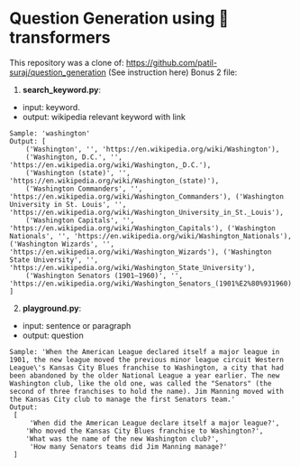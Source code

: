 # Question Generation using 🤗transformers
This repository was a clone of: https://github.com/patil-suraj/question_generation (See instruction here)
Bonus 2 file:
1. **search_keyword.py**:
- input: keyword.
- output: wikipedia relevant keyword with link
```
Sample: 'washington'
Output: [
	('Washington', '', 'https://en.wikipedia.org/wiki/Washington'),
	('Washington, D.C.', '', 'https://en.wikipedia.org/wiki/Washington,_D.C.'),
	('Washington (state)', '', 'https://en.wikipedia.org/wiki/Washington_(state)'),
	('Washington Commanders', '', 'https://en.wikipedia.org/wiki/Washington_Commanders'), ('Washington University in St. Louis', '', 'https://en.wikipedia.org/wiki/Washington_University_in_St._Louis'),
	('Washington Capitals', '', 'https://en.wikipedia.org/wiki/Washington_Capitals'), ('Washington Nationals', '', 'https://en.wikipedia.org/wiki/Washington_Nationals'), ('Washington Wizards', '', 'https://en.wikipedia.org/wiki/Washington_Wizards'), ('Washington State University', '', 'https://en.wikipedia.org/wiki/Washington_State_University'),
	('Washington Senators (1901–1960)', '', 'https://en.wikipedia.org/wiki/Washington_Senators_(1901%E2%80%931960)')
]
```
2. **playground.py**:
- input: sentence  or paragraph
- output: question
```
Sample: 'When the American League declared itself a major league in 1901, the new league moved the previous minor league circuit Western League\'s Kansas City Blues franchise to Washington, a city that had been abandoned by the older National League a year earlier. The new Washington club, like the old one, was called the "Senators" (the second of three franchises to hold the name). Jim Manning moved with the Kansas City club to manage the first Senators team.'
Output:
 [
	 'When did the American League declare itself a major league?', 
 	'Who moved the Kansas City Blues franchise to Washington?',
 	'What was the name of the new Washington club?', 
	 'How many Senators teams did Jim Manning manage?'
 ]
```
